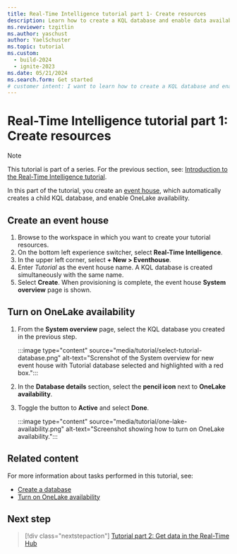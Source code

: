 ```yaml
---
title: Real-Time Intelligence tutorial part 1- Create resources
description: Learn how to create a KQL database and enable data availability in Microsoft Fabric.
ms.reviewer: tzgitlin
ms.author: yaschust
author: YaelSchuster
ms.topic: tutorial
ms.custom:
  - build-2024
  - ignite-2023
ms.date: 05/21/2024
ms.search.form: Get started
# customer intent: I want to learn how to create a KQL database and enable data availability in Microsoft Fabric.
---
```

# Real-Time Intelligence tutorial part 1: Create resources

> [!NOTE]
> This tutorial is part of a series. For the previous section, see: [Introduction to the Real-Time Intelligence tutorial](tutorial-introduction.md).

In this part of the tutorial, you create an [event house](eventhouse.md), which automatically creates a child KQL database, and enable OneLake availability.

## Create an event house

1. Browse to the workspace in which you want to create your tutorial resources.
1. On the bottom left experience switcher, select **Real-Time Intelligence**.
1. In the upper left corner, select **+ New > Eventhouse**.
1. Enter *Tutorial* as the event house name. A KQL database is created simultaneously with the same name.
1. Select **Create**. When provisioning is complete, the event house **System overview** page is shown.

## Turn on OneLake availability

1. From the **System overview** page, select the KQL database you created in the previous step.

    :::image type="content" source="media/tutorial/select-tutorial-database.png" alt-text="Screnshot of the System overview for new event house with Tutorial database selected and highlighted with a red box.":::

1. In the **Database details** section, select the **pencil icon** next to **OneLake availability**.
1. Toggle the button to **Active** and select **Done**.

    :::image type="content" source="media/tutorial/one-lake-availability.png" alt-text="Screenshot showing how to turn on OneLake availability.":::

## Related content

For more information about tasks performed in this tutorial, see:

* [Create a database](create-database.md)
* [Turn on OneLake availability](one-logical-copy.md#turn-on-onelake-availability)

## Next step

> [!div class="nextstepaction"]
> [Tutorial part 2: Get data in the Real-Time Hub](tutorial-2-get-real-time-events.md)
